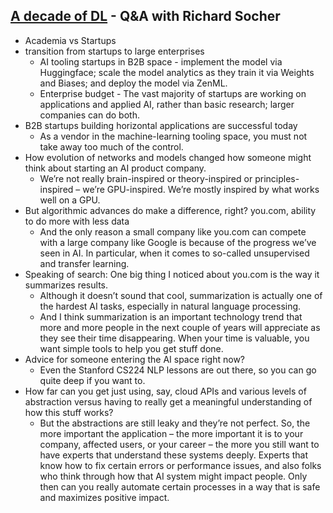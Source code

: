 ## [A decade of DL](https://future.a16z.com/a-decade-of-deep-learning-ai-startup) - Q&A with Richard Socher
  - Academia vs Startups
  - transition from startups to large enterprises 
      - AI tooling startups in B2B space - implement the model via Huggingface; scale the model analytics as they train it via Weights and Biases; and deploy the model via ZenML.
      - Enterprise budget - The vast majority of startups are working on applications and applied AI, rather than basic research; larger companies can do both.
  - B2B startups building horizontal applications are successful today
      - As a vendor in the machine-learning tooling space, you must not take away too much of the control.
  - How evolution of networks and models changed how someone might think about starting an AI product company.
      - We’re not really brain-inspired or theory-inspired or principles-inspired – we’re GPU-inspired. We’re mostly inspired by what works well on a GPU.
  - But algorithmic advances do make a difference, right? you.com, ability to do more with less data
      - And the only reason a small company like you.com can compete with a large company like Google is because of the progress we’ve seen in AI. In particular, when it comes to so-called unsupervised and transfer learning. 
  - Speaking of search: One big thing I noticed about you.com is the way it summarizes results.
      - Although it doesn’t sound that cool, summarization is actually one of the hardest AI tasks, especially in natural language processing. 
      - And I think summarization is an important technology trend that more and more people in the next couple of years will appreciate as they see their time disappearing. When your time is valuable, you want simple tools to help you get stuff done.
  - Advice for someone entering the AI space right now?
      - Even the Stanford CS224 NLP lessons are out there, so you can go quite deep if you want to. 
  - How far can you get just using, say, cloud APIs and various levels of abstraction versus having to really get a meaningful understanding of how this stuff works?
      - But the abstractions are still leaky and they’re not perfect. So, the more important the application – the more important it is to your company, affected users, or your career – the more you still want to have experts that understand these systems deeply. Experts that know how to fix certain errors or performance issues, and also folks who think through how that AI system might impact people. Only then can you really automate certain processes in a way that is safe and maximizes positive impact.
      

      
  

